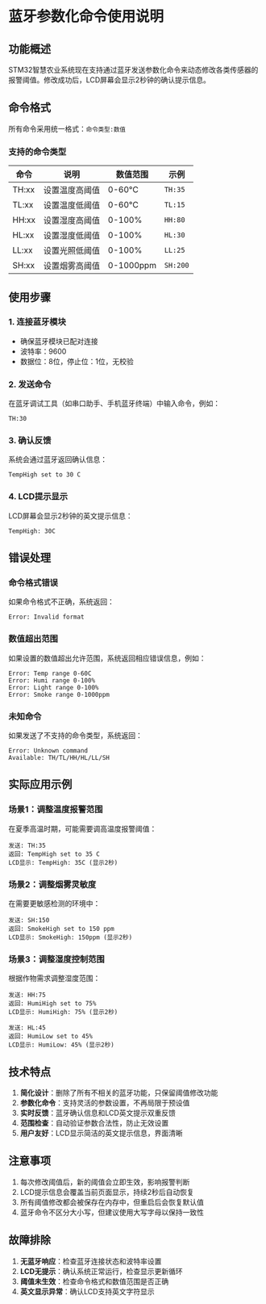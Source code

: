 # 蓝牙参数化命令使用说明

## 功能概述
STM32智慧农业系统现在支持通过蓝牙发送参数化命令来动态修改各类传感器的报警阈值。修改成功后，LCD屏幕会显示2秒钟的确认提示信息。

## 命令格式
所有命令采用统一格式：`命令类型:数值`

### 支持的命令类型

| 命令 | 说明 | 数值范围 | 示例 |
|------|------|----------|------|
| TH:xx | 设置温度高阈值 | 0-60°C | `TH:35` |
| TL:xx | 设置温度低阈值 | 0-60°C | `TL:15` |
| HH:xx | 设置湿度高阈值 | 0-100% | `HH:80` |
| HL:xx | 设置湿度低阈值 | 0-100% | `HL:30` |
| LL:xx | 设置光照低阈值 | 0-100% | `LL:25` |
| SH:xx | 设置烟雾高阈值 | 0-1000ppm | `SH:200` |

## 使用步骤

### 1. 连接蓝牙模块
- 确保蓝牙模块已配对连接
- 波特率：9600
- 数据位：8位，停止位：1位，无校验

### 2. 发送命令
在蓝牙调试工具（如串口助手、手机蓝牙终端）中输入命令，例如：
```
TH:30
```

### 3. 确认反馈
系统会通过蓝牙返回确认信息：
```
TempHigh set to 30 C
```

### 4. LCD提示显示
LCD屏幕会显示2秒钟的英文提示信息：
```
TempHigh: 30C
```

## 错误处理

### 命令格式错误
如果命令格式不正确，系统返回：
```
Error: Invalid format
```

### 数值超出范围
如果设置的数值超出允许范围，系统返回相应错误信息，例如：
```
Error: Temp range 0-60C
Error: Humi range 0-100%
Error: Light range 0-100%
Error: Smoke range 0-1000ppm
```

### 未知命令
如果发送了不支持的命令类型，系统返回：
```
Error: Unknown command
Available: TH/TL/HH/HL/LL/SH
```

## 实际应用示例

### 场景1：调整温度报警范围
在夏季高温时期，可能需要调高温度报警阈值：
```
发送: TH:35
返回: TempHigh set to 35 C
LCD显示: TempHigh: 35C (显示2秒)
```

### 场景2：调整烟雾灵敏度
在需要更敏感检测的环境中：
```
发送: SH:150
返回: SmokeHigh set to 150 ppm
LCD显示: SmokeHigh: 150ppm (显示2秒)
```

### 场景3：调整湿度控制范围
根据作物需求调整湿度范围：
```
发送: HH:75
返回: HumiHigh set to 75%
LCD显示: HumiHigh: 75% (显示2秒)

发送: HL:45
返回: HumiLow set to 45%
LCD显示: HumiLow: 45% (显示2秒)
```

## 技术特点

1. **简化设计**：删除了所有不相关的蓝牙功能，只保留阈值修改功能
2. **参数化命令**：支持灵活的参数设置，不再局限于预设值
3. **实时反馈**：蓝牙确认信息和LCD英文提示双重反馈
4. **范围检查**：自动验证参数合法性，防止无效设置
5. **用户友好**：LCD显示简洁的英文提示信息，界面清晰

## 注意事项

1. 每次修改阈值后，新的阈值会立即生效，影响报警判断
2. LCD提示信息会覆盖当前页面显示，持续2秒后自动恢复
3. 所有阈值修改都会被保存在内存中，但重启后会恢复默认值
4. 蓝牙命令不区分大小写，但建议使用大写字母以保持一致性

## 故障排除

1. **无蓝牙响应**：检查蓝牙连接状态和波特率设置
2. **LCD无提示**：确认系统正常运行，检查显示更新循环
3. **阈值未生效**：检查命令格式和数值范围是否正确
4. **英文显示异常**：确认LCD支持英文字符显示
